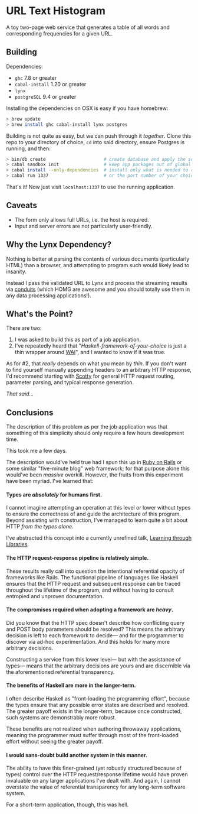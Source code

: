 # URL Text Histogram

A toy two-page web service that generates a table of all words and
corresponding frequencies for a given URL.

## Building

Dependencies:

- `ghc` 7.8 or greater
- `cabal-install` 1.20 or greater
- `lynx`
- `postgreSQL` 9.4 or greater

Installing the dependencies on OSX is easy if you have homebrew:

```sh
> brew update
> brew install ghc cabal-install lynx postgres
```

Building is not quite as easy, but we can push through it _together_. Clone
this repo to your directory of choice, `cd` into said directory, ensure
Postgres is running, and then:

```sh
> bin/db create                      # create database and apply the schema
> cabal sandbox init                 # keep app packages out of global listing
> cabal install --only-dependencies  # install only what is needed to run
> cabal run 1337                     # or the port number of your choice
```

That's it! Now just visit `localhost:1337` to use the running application.

## Caveats

- The form only allows full URLs, i.e. the host is required.
- Input and server errors are not particularly user-friendly.

## Why the Lynx Dependency?

Nothing is better at parsing the contents of various documents (particularly
HTML) than a browser, and attempting to program such would likely lead to
insanity.

Instead I pass the validated URL to Lynx and process the streaming results via
[conduits][5] (which HOMG are awesome and you should totally use them in any
data processing applications!).

  [5]: http://hackage.haskell.org/package/conduit

## What's the Point?

There are two:

1. I was asked to build this as part of a job application.
2. I've repeatedly heard that "_Haskell-framework-of-your-choice_ is just a
   thin wrapper around [WAI][1]", and I wanted to know if it was true.

  [1]: http://hackage.haskell.org/package/wai

As for #2, that _really_ depends on what you mean by _thin_. If you don't want
to find yourself manually appending headers to an arbitrary HTTP response, I'd
recommend starting with [Scotty][2] for general HTTP request routing, parameter
parsing, and typical response generation.

  [2]: http://hackage.haskell.org/package/scotty

_That said..._

## Conclusions

The description of this problem as per the job application was that something
of this simplicity should only require a few hours development time.

This took me a few days.

The description would've held true had I spun this up in [Ruby on Rails][3] or
some similar "five-minute blog" web framework; for that purpose alone this
would've been _massive_ overkill. However, the fruits from this experiment have
been myriad. I've learned that:

  [3]: http://rubyonrails.org

#### Types are _absolutely_ for humans first.

I cannot imagine attempting an operation at this level or lower without types
to ensure the correctness of and guide the architecture of this program. Beyond
assisting with construction, I've managed to learn quite a bit about HTTP _from
the types alone_.

I've abstracted this concept into a currently unrefined talk, [Learning
through Libraries][4].

  [4]: https://github.com/Jonplussed/talks/tree/master/learning_through_libraries

#### The HTTP request-response pipeline is relatively simple.

These results really call into question the intentional referential opacity of
frameworks like Rails. The functional pipeline of languages like Haskell
ensures that the HTTP request and subsequent response can be traced
throughout the lifetime of the program, and without having to consult
entropied and unproven documentation.

#### The compromises required when adopting a framework are _heavy_.

Did you know that the HTTP spec doesn't describe how conflicting query
and POST body parameters should be resolved? This means the arbitrary decision
is left to each framework to decide— and for the programmer to discover via
ad-hoc experimentation. And this holds for many more arbitrary decisions.

Constructing a service from this lower level— but with the assistance of
types— means that the arbitrary decisions are yours and are discernible via
the aforementioned referential transparency.

#### The benefits of Haskell are more in the longer-term.

I often describe Haskell as "front-loading the programming effort", because the
types ensure that any possible error states are described and resolved. The
greater payoff exists in the longer-term, because once constructed, such
systems are demonstrably more robust.

These benefits are not realized when authoring throwaway applications, meaning
the programmer must suffer through most of the front-loaded effort without
seeing the greater payoff.

#### I would sans-doubt build another system in this manner.

The ability to have this finer-grained (yet robustly structured because of
types) control over the HTTP request/response lifetime would have proven
invaluable on any larger applications I've dealt with. And again, I cannot
overstate the value of referential transparency for any long-term software
system.

For a short-term application, though, this was hell.
